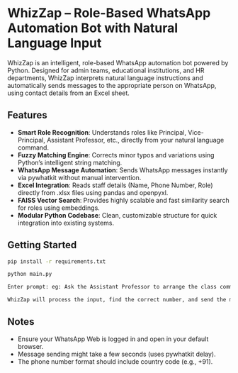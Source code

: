 # WhizZap – Role-Based WhatsApp Automation Bot with Natural Language Input

WhizZap is an intelligent, role-based WhatsApp automation bot powered by Python. Designed for admin teams, educational institutions, and HR departments, WhizZap interprets natural language instructions and automatically sends messages to the appropriate person on WhatsApp, using contact details from an Excel sheet.

## Features

* **Smart Role Recognition**: Understands roles like Principal, Vice-Principal, Assistant Professor, etc., directly from your natural language command.
* **Fuzzy Matching Engine**: Corrects minor typos and variations using Python’s intelligent string matching.
* **WhatsApp Message Automation**: Sends WhatsApp messages instantly via pywhatkit without manual intervention.
* **Excel Integration**: Reads staff details (Name, Phone Number, Role) directly from .xlsx files using pandas and openpyxl.
* **FAISS Vector Search**: Provides highly scalable and fast similarity search for roles using embeddings.
* **Modular Python Codebase**: Clean, customizable structure for quick integration into existing systems.


## Getting Started

```bash
pip install -r requirements.txt

python main.py

Enter prompt: eg: Ask the Assistant Professor to arrange the class committee meeting at the department

WhizZap will process the input, find the correct number, and send the message.
```

## Notes
* Ensure your WhatsApp Web is logged in and open in your default browser.
* Message sending might take a few seconds (uses pywhatkit delay).
* The phone number format should include country code (e.g., +91).




